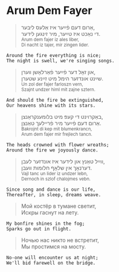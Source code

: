# __Arum Dem Fayer__
> אַרום דעם פֿײַער איז אַלעס ליבער,  
> די נאַכט איז טײַער, מיר זינגען לידער.  
> <sub>Arum dem fajer iz ales liber,  
> Di nacht iz tajer, mir zingen lider.</sub>
```
Around the fire everything is nice;
The night is swell, we're singing songs.
```
> און זאָל דער פֿײַער פֿאַרלאָשן װערן,  
> שײַנט אונדזער הימל מיט זײַנע שטערן.  
> <sub>Un zol der fajer farloszn vern,  
> Szajnt undzer himl mit zajne sztern.</sub>
```
And should the fire be extinguished,
Our heavens shine with its stars.
```
> באַקרוינט די קעפּ מיט בלומענקראַנצן,  
> אַרום דעם פֿײַער מיר פֿריילעך טאַנצן.  
> <sub>Bakrojnt di kep mit blumenkrancn,  
> Arum dem fajer mir frejlech tancn.</sub>
```
The heads crowned with flower wreaths;
Around the fire we joyously dance.
```
> ווײַל טאַנץ און לידער איז אונדזער לעבן,  
> דערנאָך אין שלאָף חלומות וועבן.  
> <sub>Vajl tanc un lider iz undzer lebn,  
> Dernoch in szlof chalojmes vebn.</sub>
```
Since song and dance is our life,
Thereafter, in sleep, dreams weave.
```
> Мой костёр в тумане светит,  
> Искры гаснут на лету.  
```
My bonfire shines in the fog;
Sparks go out in flight.
```
> Ночью нас никто не встретит,  
> Мы простимся на мосту.  
```
No-one will encounter us at night;
We'll bid farewell on the bridge.
